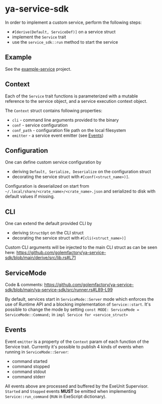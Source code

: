 # ya-service-sdk

In order to implement a custom service, perform the following steps:

- `#[derive(Default, ServiceDef)]` on a service struct
- implement the `Service` trait
- use the `service_sdk::run` method to start the service

## Example

See the [example-service](https://github.com/golemfactory/ya-service-sdk/blob/main/examples/example-service/src/main.rs) project.

## Context

Each of the `Service` trait functions is parameterized with a mutable reference to the service object, and a service execution context object.

The `Context` struct contains following properties:

- `cli` - command line arguments provided to the binary
- `conf` - service configuration
- `conf_path` - configuration file path on the local filesystem
- `emitter` - a service event emitter (see [Events](#events))


## Configuration

One can define custom service configuration by

- deriving `Default, Serialize, Deserialize` on the configuration struct
- decorating the service struct with `#[conf(<struct_name>)]`.

Configuration is deserialized on start from `~/.local/share/<crate_name>/<crate_name>.json` and serialized to disk with default values if missing.

## CLI

One can extend the default provided CLI by

- deriving `StructOpt` on the CLI struct
- decorating the service struct with `#[cli(<struct_name>)]`

Custom CLI arguments will be injected to the main CLI struct as can be seen here: https://github.com/golemfactory/ya-service-sdk/blob/main/derive/src/lib.rs#L71

## ServiceMode

Code & comments: https://github.com/golemfactory/ya-service-sdk/blob/main/ya-service-sdk/src/runner.rs#L89-L99

By default, services start in `ServiceMode::Server` mode which enforces the use of Runtime API and a blocking implementation of `Service::start`. It's possible to change the mode by setting `const MODE: ServiceMode = ServiceMode::Command;` in `impl Service for <service_struct>`

## Events 

Event `emitter` is a property of the `Context` param of each function of the Service trait. Currently it's possible to publish 4 kinds of events when running in `ServiceMode::Server`:

- command started
- command stopped
- command stdout
- command stderr

All events above are processed and buffered by the ExeUnit Supervisor. `Started` and `Stopped` events **MUST** be emitted when implementing `Service::run_command` (`RUN` in ExeScript dictionary).
